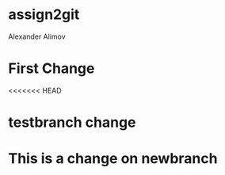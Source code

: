 # assign2git
Alexander Alimov
# First Change
<<<<<<< HEAD
# testbranch change

# This is a change on newbranch

